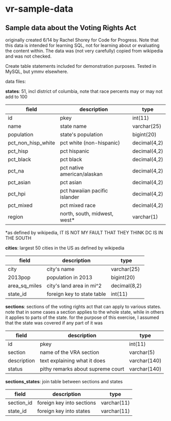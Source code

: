 vr-sample-data
==============

Sample data about the Voting Rights Act
----------------------------------------

originally created 6/14 by Rachel Shorey for Code for Progress. Note that this data is intended for learning SQL, not for learning about or evaluating the content within. The data was (not very carefully) copied from wikipedia and was not checked.

Create table statements included for demonstration purposes. Tested in MySQL, but ymmv elsewhere.

data files:


**states**: 51, incl district of columbia, note that race percents may or may not add to 100


|field                      | description                     | type |
|---------------------------|---------------------------------|----------------|
| id                        | pkey                            | int(11)|
| name                      | state name                      | varchar(25)|
| population                | state's population              | bigint(20) |
| pct_non_hisp_white     | pct white (non-hispanic)        | decimal(4,2) |
| pct_hisp                 | pct hispanic                    | decimal(4,2) |
| pct_black                | pct black                       |decimal(4,2) |
| pct_na                   | pct native american/alaskan     |decimal(4,2) |
| pct_asian                | pct asian                       |decimal(4,2) |
| pct_hpi                  | pct hawaiian pacific islander   |decimal(4,2) |
| pct_mixed                | pct mixed race                  |decimal(4,2) |
| region                    | north, south, midwest, west*    |varchar(1)|



*as defined by wikipedia, IT IS NOT MY FAULT THAT THEY THINK DC IS IN THE SOUTH



**cities**: largest 50 cities in the US as defined by wikipedia


field|description|type
-----|-----------|----
city|city's name| varchar(25)
2013pop| population in 2013 | bigint(20)
area_sq_miles | city's land area in mi^2| decimal(8,2)
state_id | foreign key to state table | int(11)



**sections**: sections of the voting rights act that can apply to various states. note that in some cases a section applies to the whole state, while in others it applies to parts of the state. for the purpose of this exercise, I assumed that the state was covered if any part of it was


field|description|type
-----|-----------|----
id | pkey | int(11)
section | name of the VRA section | varchar(5)
description | text explaining what it does | varchar(140)
status | pithy remarks about supreme court | varchar(140)



**sections_states**: join table between sections and states


field|description|type
-----|-----------|----
section_id | foreign key into sections | varchar(11)
state_id | foreign key into states | varchar(11)

